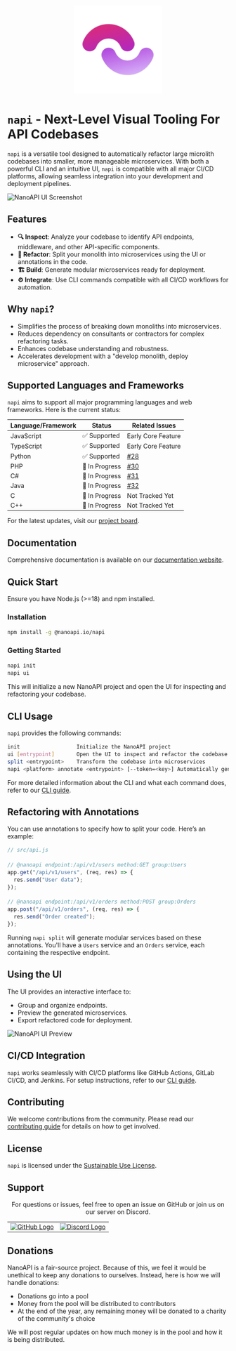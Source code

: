 <p align="center">
  <img src="https://raw.githubusercontent.com/nanoapi-io/napi/refs/heads/main/media/logo-192.png" alt="NanoAPI Logo" width="200" />
</p>

# `napi` - Next-Level Visual Tooling For API Codebases

`napi` is a versatile tool designed to automatically refactor large microlith codebases into smaller, more manageable microservices. With both a powerful CLI and an intuitive UI, `napi` is compatible with all major CI/CD platforms, allowing seamless integration into your development and deployment pipelines.

![NanoAPI UI Screenshot](/media/screenshots/app.png)

## Features

- **🔍 Inspect**: Analyze your codebase to identify API endpoints, middleware, and other API-specific components.
- **📝 Refactor**: Split your monolith into microservices using the UI or annotations in the code.
- **🏗️ Build**: Generate modular microservices ready for deployment.
- **⚙️ Integrate**: Use CLI commands compatible with all CI/CD workflows for automation.

## Why `napi`?

- Simplifies the process of breaking down monoliths into microservices.
- Reduces dependency on consultants or contractors for complex refactoring tasks.
- Enhances codebase understanding and robustness.
- Accelerates development with a "develop monolith, deploy microservice" approach.

## Supported Languages and Frameworks

`napi` aims to support all major programming languages and web frameworks. Here is the current status:

| Language/Framework | Status         | Related Issues                                      |
| ------------------ | -------------- | --------------------------------------------------- |
| JavaScript         | ✅ Supported   | Early Core Feature                                  |
| TypeScript         | ✅ Supported   | Early Core Feature                                  |
| Python             | ✅ Supported   | [#28](https://github.com/nanoapi-io/napi/issues/28) |
| PHP                | 🚧 In Progress | [#30](https://github.com/nanoapi-io/napi/issues/30) |
| C#                 | 🚧 In Progress | [#31](https://github.com/nanoapi-io/napi/issues/31) |
| Java               | 🚧 In Progress | [#32](https://github.com/nanoapi-io/napi/issues/32) |
| C                  | 🚧 In Progress | Not Tracked Yet                                     |
| C++                | 🚧 In Progress | Not Tracked Yet                                     |

For the latest updates, visit our [project board](https://github.com/nanoapi-io/napi/projects).

## Documentation

Comprehensive documentation is available on our [documentation website](https://nanoapi.io/docs/nanoapi).

## Quick Start

Ensure you have Node.js (>=18) and npm installed.

### Installation

```bash
npm install -g @nanoapi.io/napi
```

### Getting Started

```bash
napi init
napi ui
```

This will initialize a new NanoAPI project and open the UI for inspecting and refactoring your codebase.

## CLI Usage

`napi` provides the following commands:

```bash
init                  Initialize the NanoAPI project
ui [entrypoint]       Open the UI to inspect and refactor the codebase
split <entrypoint>    Transform the codebase into microservices
napi <platform> annotate <entrypoint> [--token=<key>] Automatically generate annotations for the codebase via OpenAI
```

For more detailed information about the CLI and what each command does, refer to our [CLI guide](https://nanoapi.io/docs/cli/).

## Refactoring with Annotations

You can use annotations to specify how to split your code. Here’s an example:

```typescript
// src/api.js

// @nanoapi endpoint:/api/v1/users method:GET group:Users
app.get("/api/v1/users", (req, res) => {
  res.send("User data");
});

// @nanoapi endpoint:/api/v1/orders method:POST group:Orders
app.post("/api/v1/orders", (req, res) => {
  res.send("Order created");
});
```

Running `napi split` will generate modular services based on these annotations. You'll have a `Users` service and an `Orders` service, each containing the respective endpoint.

## Using the UI

The UI provides an interactive interface to:

- Group and organize endpoints.
- Preview the generated microservices.
- Export refactored code for deployment.

![NanoAPI UI Preview](/media/screenshots/app-ui.png)

## CI/CD Integration

`napi` works seamlessly with CI/CD platforms like GitHub Actions, GitLab CI/CD, and Jenkins. For setup instructions, refer to our [CLI guide](https://nanoapi.io/docs/cli/).

## Contributing

We welcome contributions from the community. Please read our [contributing guide](https://github.com/nanoapi-io/napi/blob/main/.github/CONTRIBUTING.md) for details on how to get involved.

## License

`napi` is licensed under the [Sustainable Use License](https://github.com/nanoapi-io/napi/blob/main/LICENSE.md).

## Support

<div align="center">
  <p>For questions or issues, feel free to open an issue on GitHub or join us on our server on Discord.</p>
  <table>
    <tr>
      <td valign="center">
        <a href="https://github.com/nanoapi-io/napi/issues/new/choose" target="_blank">
          <img src="https://upload.wikimedia.org/wikipedia/commons/9/91/Octicons-mark-github.svg" alt="GitHub Logo" width="50" />
        </a>
      </td>
      <td valign="center">
        <a href="https://discord.gg/4ZaQ347ZmQ" target="_blank">
          <img src="https://cdn.prod.website-files.com/6257adef93867e50d84d30e2/653714c1c2d8d50382c7df8a_636e0b5061df29d55a92d945_full_logo_blurple_RGB.svg" alt="Discord Logo" width="100" height="100" />
        </a>
      </td>
    </tr>
  </table>
</div>

## Donations

NanoAPI is a fair-source project. Because of this, we feel it would be unethical to keep any donations to ourselves. Instead, here is how we will handle donations:

- Donations go into a pool
- Money from the pool will be distributed to contributors
- At the end of the year, any remaining money will be donated to a charity of the community's choice

We will post regular updates on how much money is in the pool and how it is being distributed.
